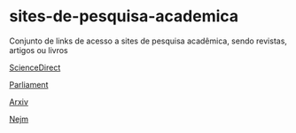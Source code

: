 # sites-de-pesquisa-academica
Conjunto de links de acesso a sites de pesquisa acadêmica, sendo revistas, artigos ou livros

[ScienceDirect](https://www.sciencedirect.com/)

[Parliament](https://www.parliament.uk/business/publications/research/)

[Arxiv](https://arxiv.org/)

[Nejm](http://www.nejm.org/)
